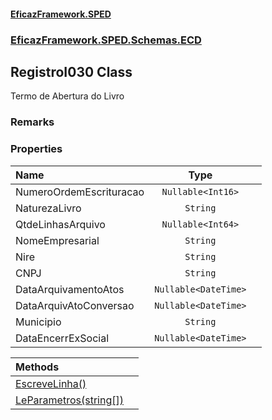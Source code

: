 #### [EficazFramework.SPED](EficazFrameworkSPED.md 'EficazFramework SPED')
### [EficazFramework.SPED.Schemas.ECD](EficazFramework.SPED.Schemas.ECD.md 'EficazFramework.SPED.Schemas.ECD')

## RegistroI030 Class

Termo de Abertura do Livro

### Remarks
### Properties

| Name | Type | |
| :--- | :---: | :--- |
| NumeroOrdemEscrituracao | `Nullable<Int16>` |  |
| NaturezaLivro | `String` |  |
| QtdeLinhasArquivo | `Nullable<Int64>` |  |
| NomeEmpresarial | `String` |  |
| Nire | `String` |  |
| CNPJ | `String` |  |
| DataArquivamentoAtos | `Nullable<DateTime>` |  |
| DataArquivAtoConversao | `Nullable<DateTime>` |  |
| Municipio | `String` |  |
| DataEncerrExSocial | `Nullable<DateTime>` |  |

| Methods | |
| :--- | :--- |
| [EscreveLinha()](EficazFramework.SPED.Schemas.ECD/RegistroI030/EscreveLinha().md 'EficazFramework.SPED.Schemas.ECD.RegistroI030.EscreveLinha()') | |
| [LeParametros(string[])](EficazFramework.SPED.Schemas.ECD/RegistroI030/LeParametros(string[]).md 'EficazFramework.SPED.Schemas.ECD.RegistroI030.LeParametros(string[])') | |
